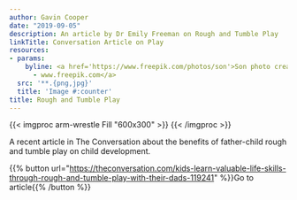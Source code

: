 ```yaml
---
author: Gavin Cooper
date: "2019-09-05"
description: An article by Dr Emily Freeman on Rough and Tumble Play
linkTitle: Conversation Article on Play
resources:
- params:
    byline: <a href='https://www.freepik.com/photos/son'>Son photo created by freepik
      - www.freepik.com</a>
  src: '**.{png,jpg}'
  title: 'Image #:counter'
title: Rough and Tumble Play
---
```


{{< imgproc arm-wrestle Fill "600x300" >}}
{{< /imgproc >}}

A recent article in The Conversation about the benefits of father-child rough and tumble play on child development.

{{% button url="https://theconversation.com/kids-learn-valuable-life-skills-through-rough-and-tumble-play-with-their-dads-119241" %}}Go to article{{% /button %}}
